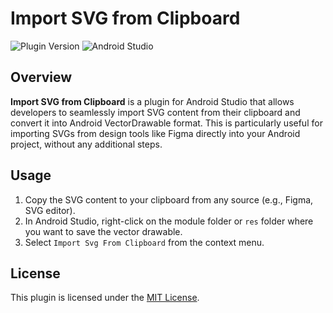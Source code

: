 # Import SVG from Clipboard

![Plugin Version](https://img.shields.io/badge/version-1.0.0-blue) ![Android Studio](https://img.shields.io/badge/Android%20Studio-plugin-green)

## Overview

**Import SVG from Clipboard** is a plugin for Android Studio that allows developers to seamlessly import SVG content from their clipboard and convert it into Android VectorDrawable format. This is particularly useful for importing SVGs from design tools like Figma directly into your Android project, without any additional steps.

## Usage

1. Copy the SVG content to your clipboard from any source (e.g., Figma, SVG editor).
2. In Android Studio, right-click on the module folder or `res` folder where you want to save the vector drawable.
3. Select `Import Svg From Clipboard` from the context menu.

## License

This plugin is licensed under the [MIT License](LICENSE).